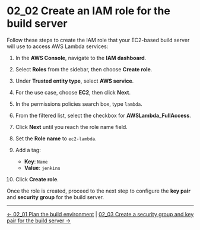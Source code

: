 # 02_02 Create an IAM role for the build server

Follow these steps to create the IAM role that your EC2-based build server will use to access AWS Lambda services:

1. In the **AWS Console**, navigate to the **IAM dashboard**.
2. Select **Roles** from the sidebar, then choose **Create role**.
3. Under **Trusted entity type**, select **AWS service**.
4. For the use case, choose **EC2**, then click **Next**.
5. In the permissions policies search box, type `lambda`.
6. From the filtered list, select the checkbox for **AWSLambda_FullAccess**.
7. Click **Next** until you reach the role name field.
8. Set the **Role name** to `ec2-lambda`.
9. Add a tag:

   - **Key**: `Name`
   - **Value**: `jenkins`

10. Click **Create role**.

Once the role is created, proceed to the next step to configure the **key pair** and **security group** for the build server.

<!-- FooterStart -->
---
[← 02_01 Plan the build environment](../02_01_plan_the_build_environment/README.md) | [02_03 Create a security group and key pair for the build server →](../02_03_create_a_security_group_key_pair_for_the_build_server/README.md)
<!-- FooterEnd -->
